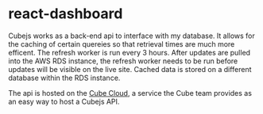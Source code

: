 # react-dashboard
Cubejs works as a back-end api to interface with my database. It allows for the caching of certain quereies so that retrieval times are much more efficent. The refresh worker is run every 3 hours. After updates are pulled into the AWS RDS instance, the refresh worker needs to be run before updates will be visible on the live site. Cached data is stored on a different database within the RDS instance.

The api is hosted on the [Cube Cloud](https://cubecloud.dev/auth/signup), a service the Cube team provides as an easy way to host a Cubejs API.